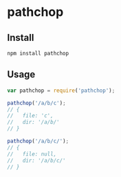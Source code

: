 # pathchop

## Install

```
npm install pathchop
```

## Usage

```javascript
var pathchop = require('pathchop');

pathchop('/a/b/c');
// {
//   file: 'c',
//   dir: '/a/b/'
// }

pathchop('/a/b/c/');
// {
//   file: null,
//   dir: '/a/b/c/'
// }
```
